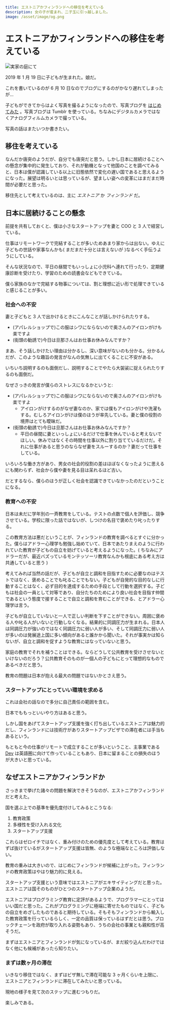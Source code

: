 ```yml
title: エストニアかフィンランドへの移住を考えている
description: 女の子が産まれ、二子玉に引っ越しました。
image: /asset/image/og.png
```

# エストニアかフィンランドへの移住を考えている

![実家の庭にて](/asset/image/in-the-garden-of-my-parents-house.jpg)

2019 年 1 月 19 日に子どもが生まれた。娘だ。

これを書いているのが 6 月 10 日なのでブログにするのがかなり遅れてしまったが...

子どもができてからはよく写真を撮るようになったので、写真ブログを [はじめてみた](https://photos.aggre.io) 。写真ブログは Tumblr を使っている。ちなみにデジタルカメラではなくアナログフィルムカメラで撮っている。

写真の話はまたいつか書きたい。

## 移住を考えている

なんだか唐突のようだが、自分でも唐突だと思う。しかし日本に居続けることへの懸念が集中的に発生しており、それが動機となって他国のことを調べてみると、日本は僕が認識している以上に旧態依然で変化の遅い国であると思えるようになった。展望は明るいとは思っているが、望ましい姿への変革にはまだまだ時間が必要だと思った。

移住先として考えているのは、主に _エストニア_ か _フィンランド_ だ。

## 日本に居続けることの懸念

前提を共有しておくと、僕は小さなスタートアップを妻と COO と 3 人で経営している。

仕事はリモートワークで完結することが多いためあまり家からは出ない。ゆえに子どもの世話や家事なんかも( まだまだ十分とは言えないが )なるべく手伝うようにしている。

そんな状況なので、平日の昼間でもいっしょに小児科へ連れて行ったり、定期健康診断を受けたり、学習のための読書会などもできている。

僕ら家族のなかで完結する物事については、割と理想に近い形で処理できていると感じることが多い。

### 社会への不安

妻と子どもと 3 人で出かけるときにこんなことが話しかけられたりする。

- (アパレルショップで)この服はシワにならないので奥さんのアイロンがけも楽ですよ
- (街頭の勧誘で)今日は旦那さんはお仕事お休みなんですか？

まあ、そう話しかけたい理由は分かるし、深い意味がないのも分かる。分かるんだが、このような趣旨の発言がなんの気無しに出てくることに不安がある。

いちいち説明するのも面倒だし、説明することでやたら大袈裟に捉えられたりするのも面倒だ。

なぜさっきの発言が僕らのストレスになるかというと:

- (アパレルショップで)この服はシワにならないので奥さんのアイロンがけも楽ですよ
    - アイロンがけするのがなぜ妻なのか、家では僕もアイロンがけや洗濯もする。むしろアイロンがけは僕のほうが率先している。妻と僕の役割の境界はとても曖昧だ。
- (街頭の勧誘で)今日は旦那さんはお仕事お休みなんですか？
    - 平日の昼間に妻といっしょにいるだけで仕事を休んでいると考えないでほしい。休みではなくその時間を仕事以外に割り当てているだけだ。それに仕事があると思うのならなぜ妻をスルーするのか？妻だって仕事をしている。

いろいろな働き方があり、男女の社会的役割の差はほぼなくなったように思えるにも関わらず、社会から僕や妻を見る目は呆れるほど古い。

だとするなら、僕らのほうが正しく社会を認識できていなかったのだということになる。

### 教育への不安

日本は未だに学年別の一斉教育をしている。テストの点数で個人を評価し、競争させている。学校に限った話ではないが、しつけの名目で褒めたり叱ったりする。

この教育方法は悪だということが、フィンランドの教育を調べるとすぐに分かった。僕らはアドラー心理学も勉強し始めていて、日本であたりまえのように行われていた教育が子どもの自立を妨げていると考えるようになった。( ちなみにアドラーだが、最近バズっているモンテッソーリ教育なんかも根底にある考え方は共通していると思う )

考えてみれば当然の話だが、子どもが自立と調和を目指すために必要なのはテストではなく、褒めることでも叱ることでもない。子どもが自発的な目的なしに行動することはなく、必ず目的を達成するための手段として行動を選択する。子どもは社会の一員として対等であり、自分たちのためにより良い社会を目指す仲間であるという態度で接することで自立と調和を育むことができる、とアドラー心理学は言う。

子どもが自立していないと一人で正しい判断を下すことができない。周囲に褒める人や叱る人がいないと行動しなくなる。結果的に同調圧力が生まれる。日本人は同調圧力が強いのではなく同調圧力に弱い人が多い、そして同調圧力に弱い人が多いのは発展途上国に多い傾向があると誰かから聞いた。それが事実かは知らないが、自立と調和を促すような教育にはなっていないと思う。

家庭の教育でそれを補うことはできる。ならどうして公共教育を受けさせないといけないのだろう？公共教育そのものが一個人の子どもにとって理想的なものであるべきだと思う。

教育の問題は日本が抱える最大の問題ではないかとさえ思う。

### スタートアップにとっていい環境を求める

これは会社の話なので多分に自己責任の範囲を含む。

日本でももっといいやり方はあると思う。

しかし国をあげてスタートアップ支援を強く打ち出しているエストニアは魅力的だし、フィンランドには技術庁がありスタートアップビザでの滞在者には手当もあるという。

もともと今の仕事がリモートで成立することが多いということ、主事業である [Dev](https://devtoken.rocks) は英語圏に向けて作っていることもあり、日本に留まることの損失のほうが大きいと思っている。

## なぜエストニアかフィンランドか

さっきまで挙げた諸々の問題を解決できそうなのが、エストニアかフィンランドだと考えた。

国を選ぶ上での基準を優先度付けしてみるとこうなる:

1. 教育政策
1. 多様性を受け入れる文化
1. スタートアップ支援

これらはゼロイチではなく、重み付けのための優先度として考えている。教育はずば抜けているがスタートアップ支援は皆無、のような極端なところは評価しない。

教育の重みは大きいので、はじめにフィンランドが候補に上がった。フィンランドの教育政策はやはり魅力的に見える。

スタートアップ支援という意味ではエストニアがエキサイティングだと思った。エストニアは国そのものがひとつのスタートアップ企業のようだ。

エストニアはプログラミング教育に定評があるようで、プログラマーにとってはいい国だと思った。これがプログラミングに極端に寄せたものではなく、子どもの自立をめざしたものであると期待している。そもそもフィンランドから輸入した教育政策を行っているらしく、一定の品質は保っているはずだとは思う。ブロックチェーンを政府が取り入れる姿勢もあり、うちの会社の事業とも親和性が高そうだ。

まずはエストニアとフィンランドが気になっているが、まだ絞り込んだわけではなく他にも候補があったら知りたい。

### まずは数ヶ月の滞在

いきなり移住ではなく、まずはビザ無しで滞在可能な 3 ヶ月くらいを上限に、エストニアとフィンランドに滞在してみたいと思っている。

現地の様子を見て次のステップに進むつもりだ。

楽しみである。
